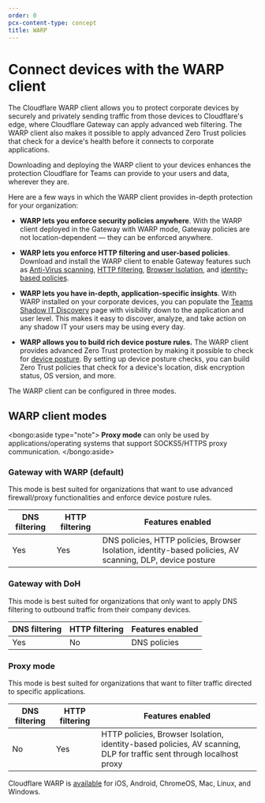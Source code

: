 ```yaml
---
order: 0
pcx-content-type: concept
title: WARP
---
```


# Connect devices with the WARP client

The Cloudflare WARP client allows you to protect corporate devices by securely and privately sending traffic from those devices to Cloudflare's edge, where Cloudflare Gateway can apply advanced web filtering. The WARP client also makes it possible to apply advanced Zero Trust policies that check for a device's health before it connects to corporate applications.

Downloading and deploying the WARP client to your devices enhances the protection Cloudflare for Teams can provide to your users and data, wherever they are.

Here are a few ways in which the WARP client provides in-depth protection for your organization:

- **WARP lets you enforce security policies anywhere**.
   With the WARP client deployed in the Gateway with WARP mode, Gateway policies are not location-dependent — they can be enforced anywhere.

- **WARP lets you enforce HTTP filtering and user-based policies**.
   Download and install the WARP client to enable Gateway features such as [Anti-Virus scanning](/policies/filtering/http-policies/antivirus-scanning), [HTTP filtering](/policies/filtering/http-policies), [Browser Isolation](/policies/filtering/http-policies#isolate), and [identity-based policies](/policies/filtering/network-policies).

- **WARP lets you have in-depth, application-specific insights**.
   With WARP installed on your corporate devices, you can populate the [Teams Shadow IT Discovery](/analytics/access) page with visibility down to the application and user level. This makes it easy to discover, analyze, and take action on any shadow IT your users may be using every day.

- **WARP allows you to build rich device posture rules.**
   The WARP client provides advanced Zero Trust protection by making it possible to check for [device posture](/identity/devices). By setting up device posture checks, you can build Zero Trust policies that check for a device's location, disk encryption status, OS version, and more.

The WARP client can be configured in three modes.

## WARP client modes

<bongo:aside type="note">
**Proxy mode** can only be used by applications/operating systems that support SOCKS5/HTTPS proxy communication.
</bongo:aside>

### Gateway with WARP (default)

This mode is best suited for organizations that want to use advanced firewall/proxy functionalities and enforce device posture rules.

| DNS filtering | HTTP filtering | Features enabled                                                                                          |
| ------------- | -------------- | --------------------------------------------------------------------------------------------------------- |
| Yes           | Yes            | DNS policies, HTTP policies, Browser Isolation, identity-based policies, AV scanning, DLP, device posture |

### Gateway with DoH

This mode is best suited for organizations that only want to apply DNS filtering to outbound traffic from their company devices.

| DNS filtering | HTTP filtering | Features enabled |
| ------------- | -------------- | ---------------- |
| Yes           | No             | DNS policies     |

### Proxy mode

This mode is best suited for organizations that want to filter traffic directed to specific applications.

| DNS filtering | HTTP filtering | Features enabled                                                                                                     |
| ------------- | -------------- | -------------------------------------------------------------------------------------------------------------------- |
| No            | Yes            | HTTP policies, Browser Isolation, identity-based policies, AV scanning, DLP for traffic sent through localhost proxy |

Cloudflare WARP is [available](/connections/connect-devices/warp/download-warp) for iOS, Android, ChromeOS, Mac, Linux, and Windows.
